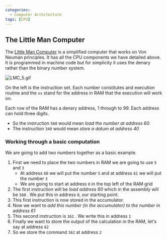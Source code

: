 ```yaml
---
categories:
  - Computer Architecture
tags: [CPU]
---
```


## The Little Man Computer

The [Little Man Computer](https://peterhigginson.co.uk/lmc/) is a simplified computer that works on Von Neuman principles. It has all the CPU components we have detailed above. It is programmed in machine code but for simplicity it uses the denary rather than the binary number system.

![LMC_5.gif](/_img/LMC_5.gif)

On the left is the instruction set. Each number constitutes and execution routine and the `xx` stand for the address in RAM that the execution will work on.

Each row of the RAM has a denary address, 1 through to 99. Each address can hold three digits.

- So the instruction `560` would mean _load the number at address 60._
- The instruction `340` would mean _store a datum at address 40_

### Working through a basic computation

We are going to add two numbers together as a basic example.

1. First we need to place the two numbers in RAM we are going to use `5` and `3`
   - At address `60` we will put the number `5` and at address `61` we will put the number `3`
   - We are going to start at address `0` in the top left of the RAM grid
1. The first instruction will be _load address 60_ which in the assembly will be `560` . We put this in address `0`, our starting point.
1. This first instruction is now stored in the accumulator.
1. Now we want to _add this number (in the accumulator) to the number in address 61_
1. This second instruction is `161` . We write this in address `1`
1. Finally we want to store the output of the calculation in the RAM, let's say at address `62`
1. So we store the command `362` at address `2`
